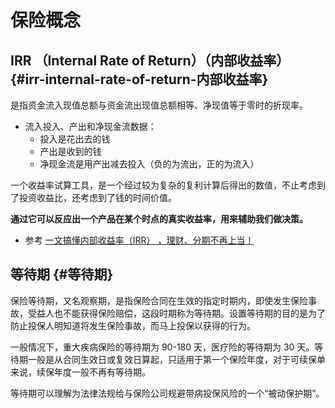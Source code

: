 # 保险概念


## IRR （Internal Rate of Return）（内部收益率） {#irr-internal-rate-of-return-内部收益率}

是指资金流入现值总额与资金流出现值总额相等、净现值等于零时的折现率。

-   流入投入、产出和净现金流数据：
    -   投入是花出去的钱
    -   产出是收到的钱
    -   净现金流是用产出减去投入（负的为流出，正的为流入）

一个收益率试算工具，是一个经过较为复杂的复利计算后得出的数值，不止考虑到了投资收益比，还考虑到了钱的时间价值。

**通过它可以反应出一个产品在某个时点的真实收益率，用来辅助我们做决策。**

-   参考
    [一文搞懂内部收益率（IRR） ，理财、分期不再上当！](https://zhuanlan.zhihu.com/p/122559469)


## 等待期 {#等待期}

保险等待期，又名观察期，是指保险合同在生效的指定时期内，即使发生保险事故，受益人也不能获得保险赔偿，这段时期称为等待期。设置等待期的目的是为了防止投保人明知道将发生保险事故，而马上投保以获得的行为。

一般情况下，重大疾病保险的等待期为 90-180 天，医疗险的等待期为 30 天。等待期一般是从合同生效日或复效日算起，只适用于第一个保险年度，对于可续保单来说，续保年度一般不再有等待期。

等待期可以理解为法律法规给与保险公司规避带病投保风险的一个“被动保护期”。
